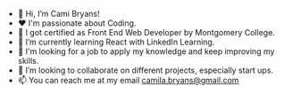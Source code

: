 - 👋 Hi, I’m Cami Bryans!
- ❤️ I'm passionate about Coding.
- 📖 I got certified as Front End Web Developer by Montgomery College.
- 🌱 I’m currently learning React with LinkedIn Learning.
- 💼 I'm looking for a job to apply my knowledge and keep improving my skills.
- 💞️ I’m looking to collaborate on different projects, especially start ups.
- 📫 You can reach me at my email camila.bryans@gmail.com

<!---
camibryans/camibryans is a ✨ special ✨ repository because its `README.md` (this file) appears on your GitHub profile.
You can click the Preview link to take a look at your changes.
--->
